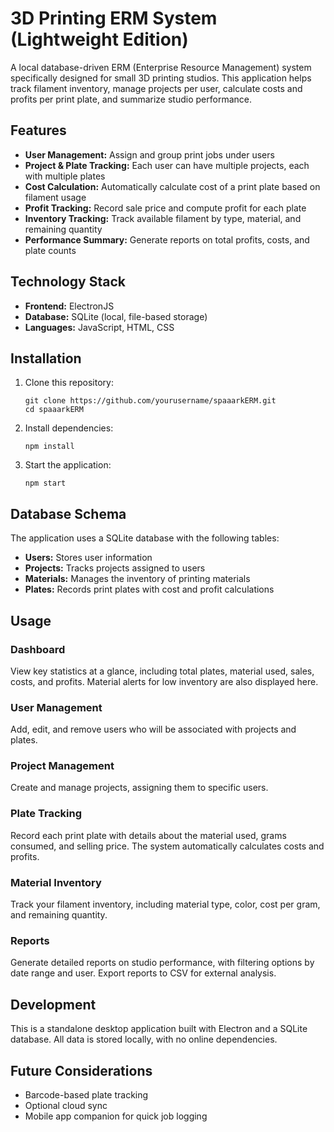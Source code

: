 # 3D Printing ERM System (Lightweight Edition)

A local database-driven ERM (Enterprise Resource Management) system specifically designed for small 3D printing studios. This application helps track filament inventory, manage projects per user, calculate costs and profits per print plate, and summarize studio performance.

## Features

- **User Management:** Assign and group print jobs under users
- **Project & Plate Tracking:** Each user can have multiple projects, each with multiple plates
- **Cost Calculation:** Automatically calculate cost of a print plate based on filament usage
- **Profit Tracking:** Record sale price and compute profit for each plate
- **Inventory Tracking:** Track available filament by type, material, and remaining quantity
- **Performance Summary:** Generate reports on total profits, costs, and plate counts

## Technology Stack

- **Frontend:** ElectronJS
- **Database:** SQLite (local, file-based storage)
- **Languages:** JavaScript, HTML, CSS

## Installation

1. Clone this repository:
   ```
   git clone https://github.com/yourusername/spaaarkERM.git
   cd spaaarkERM
   ```

2. Install dependencies:
   ```
   npm install
   ```

3. Start the application:
   ```
   npm start
   ```

## Database Schema

The application uses a SQLite database with the following tables:

- **Users:** Stores user information
- **Projects:** Tracks projects assigned to users
- **Materials:** Manages the inventory of printing materials
- **Plates:** Records print plates with cost and profit calculations

## Usage

### Dashboard
View key statistics at a glance, including total plates, material used, sales, costs, and profits. Material alerts for low inventory are also displayed here.

### User Management
Add, edit, and remove users who will be associated with projects and plates.

### Project Management
Create and manage projects, assigning them to specific users.

### Plate Tracking
Record each print plate with details about the material used, grams consumed, and selling price. The system automatically calculates costs and profits.

### Material Inventory
Track your filament inventory, including material type, color, cost per gram, and remaining quantity.

### Reports
Generate detailed reports on studio performance, with filtering options by date range and user. Export reports to CSV for external analysis.

## Development

This is a standalone desktop application built with Electron and a SQLite database. All data is stored locally, with no online dependencies.

## Future Considerations

- Barcode-based plate tracking
- Optional cloud sync
- Mobile app companion for quick job logging 